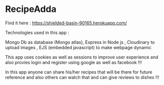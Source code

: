 # RecipeAdda
Find it here : https://shielded-basin-90165.herokuapp.com/

Technologies used in this app : 

  Mongo Db as database (Mongo atlas),
  Express in Node js ,
  Cloudinary to upload images ,
  EJS (embedded javascript) to make webpage dynamic
  
 
This app uses cookies as well as sessions to improve user experience and also provies login and register using google as well as facebook !!!

In this app anyone can share his/her recipes that will be there for future reference and also others can watch that and can give reviews to dishes !!!

